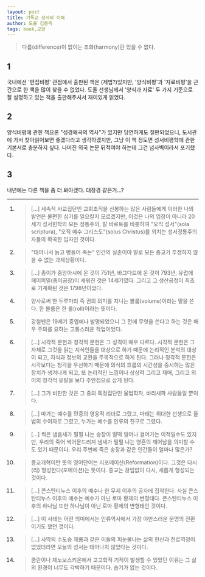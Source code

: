 ```yaml
---
layout: post
title: 기독교 성서의 이해
author: 도울 김용옥
tags: book,교양
---
```

> 다름(difference)이 없이는 조화(harmony)란 있을 수 없다.

## 1
국내에선 '편집비평' 관점에서 출판된 책은 (제법?)있지만, '양식비평'과 '자료비평'을 근간으로 한 책을 많이 찾을 수 없었다. 도올 선생님께서 '양식과 자료' 두 가지 기준으로 잘 설명하고 있는 책을 출판해주셔서 재미있게 읽었다.

## 2
양식비평에 관한 책으론 "성경왜곡의 역사"가 있지만 당연하게도 절판되었으니, 도서관에 가서 찾아읽어보면 좋겠다라고 생각하겠지만, 그냥 이 책 정도면 성서비평학에 관한 기본서로 충분하지 싶다. 나머진 외국 논문 뒤적여야 하는데 그건 넘사벽이라서 포기했다.

## 3
내년에는 다른 책을 좀 더 봐야겠다. 대장경 같은거...?

----

1. > [...] 세속적 사교집단인 교회조직을 신봉하는 많은 사람들에게 이러한 나의 발언은 불편한 심기를 일으킬지 모르겠지만, 이것은 나의 입장이 아니라 20세기 성서힌학의 모든 정통주의, 칼 바르트를 비롯하여 "오직 성서"(sola scriptura), "오직 예수 그리스도"(solus Christus)를 외치는 성서정통주의자들의 확곡한 입자인 것이다.

2. > "태어나서 늙고 병들어 죽는" 인간의 실존이야 말로 모든 종교가 투쟁하지 않을 수 없는 과제상황이다.

3. > [...] 종이가 중앙아시에 온 것이 751년, 바그다드에 온 것이 793년, 유럽에 페이퍼밀(종이공장)이 세워진 것은 14세기였다. 그리고 그 생산공정이 최초로 기계확된 것은 1798년이었다.

4. > 양사로써 한 두루마리 즉 권의 의미를 지니는 볼룸(volume)이라는 말을 쓴다. 한 볼룸은 한 롤(roll)이라는 뜻이다.

5. > 강철펜은 19세기 중엽에나 발명되었으니 그 전에 무엇을 쓴다고 하는 것은 매우 주의를 요하는 고통스러운 작업이었다.

6. > [...] 시각적 문헌과 청각적 문헌은 그 성격이 매우 다르다. 시각적 문헌은 그 자체로 그것을 읽는 지식인들을 대상으로 하기 때문에 논리적인 분석의 대상이 되고, 지식과 정보의 교환을 주목적으로 하게 된다. 그러나 청각적 문헌은 시각보다는 청각을 우선하기 때문에 의식의 흐름의 시간성을 중시하는 많은 장치가 생겨나게 되고, 또 논리적인 느낌이나 상상력 그리고 재매, 그리고 의미의 청각적 유발을 보다 주안점으로 삼게 된다.

7. > [...] 그가 비판한 것은 그 중의 특정집단인 율법학자, 바리새파 사람들일 뿐이다.

8. > [...] 마가는 예수를 민중의 영웅적 리더로 그렸고, 마태는 위대한 선생으로 율법의 수여자로 그렸고, 누가는 예수를 인류의 친구로 그렸다.

9. > [...] 썩은 냄음새가 펄펄 나는 송장이 벌떡 일어나 걸어가는 이적일수도 있지만, 우리의 죽어 썩어문드러져 냄새가 펄펄 나는 영혼의 깨어남을 의미할 수도 있기 때문이다. 우리 주변에 죽은 송장과 같은 인간들이 얼마나 많은가?

10. > 종교개혁이란 뜻의 영어단어는 리포메이션(Reformation)이다. 그것은 다시(리) 형성한다(포메이션)는 뜻이다. 종교는 끊임없이 다시, 새롭게 형성되는 것이다.

11. > [...] 콘스탄티누스 이후의 예수나 한 무제 이후의 공자에 집착한다. 사실 콘스탄티누스 이후의 예수는 예수가 아닌 로마 황제의 변형태다. 콘스탄티누스 이후의 하나님 또한 하나님이 아닌 로마 황제의 변형태인 것이다. 

12. > [...] 이 사태는 어떤 의미에서는 인류역사에서 가장 야만스러운 문명의 전환이기도 했던 것이다.

13. > [...] 사막의 수도승 제롬과 같은 이들의 피눈물나는 삶의 헌신과 천로역정이 없었더라면 오늘의 성서는 태어나지 않았다는 것이다.

14. > 쿰란이나 체노보스키온에서 고고학적 기적이 발생할 수 있었던 이유는 그 삶의 환경이 너무도 각박하기 때문이다. 습기가 없는 것이다.
